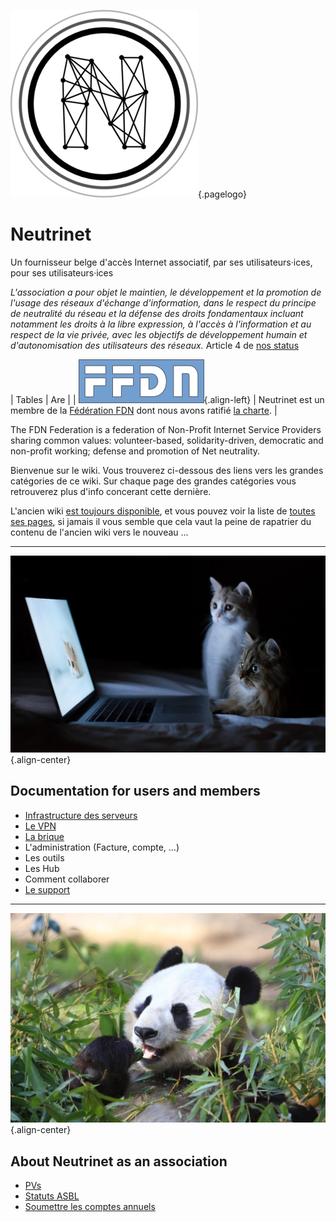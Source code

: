 ![Logo](/uploads/logo.png "Logo"){.pagelogo}
# Neutrinet
Un fournisseur belge d'accès Internet associatif, par ses utilisateurs·ices, pour ses utilisateurs·ices

*L'association a pour objet le maintien, le développement et la promotion de l'usage des réseaux d'échange d'information, dans le respect du principe de neutralité du réseau et la défense des droits fondamentaux incluant notamment les droits à la libre expression, à l'accès à l'information et au respect de la vie privée, avec les objectifs de développement humain et d'autonomisation des utilisateurs des réseaux.* Article 4 de [nos status](http://www.ejustice.just.fgov.be/tsv_pdf/2014/01/21/14021338.pdf) 


| Tables   |      Are      |
| ![Logo Ffdn 0](/uploads/logo-ffdn-0.png "Logo Ffdn 0"){.align-left} | Neutrinet est un membre de la [Fédération FDN](https://www.ffdn.org) dont nous avons ratifié [la charte](https://www.ffdn.org/en/node/34).  |

 



The FDN Federation is a federation of Non-Profit Internet Service Providers sharing common values: volunteer-based, solidarity-driven, democratic and non-profit working; defense and promotion of Net neutrality.


Bienvenue sur le wiki. Vous trouverez ci-dessous des liens vers les grandes catégories de ce wiki. Sur chaque page des grandes catégories vous retrouverez plus d'info concerant cette dernière.

L'ancien wiki [est toujours disponible](https://wiki-old.neutrinet.be), et vous pouvez voir la liste de [toutes ses pages](https://wiki-old.neutrinet.be/Special:AllPages), si jamais il vous semble que cela vaut la peine de rapatrier du contenu de l'ancien wiki vers le nouveau ...

----

![Cats](/uploads/cats.jpg "Cats"){.align-center}

## Documentation for users and members
- [Infrastructure des serveurs](documentation/infra/home)
- [Le VPN](documentation/vpn/home)
- [La brique](documentation/brique/home)
 - L'administration (Facture, compte, ...)
- Les outils
- Les Hub
- Comment collaborer
- [Le support](documentation/support)



----

![Panda](/uploads/panda.jpg "Panda"){.align-center}

## About Neutrinet as an association 
   - [PVs](neutrinet/pvs/home)
   - [Statuts ASBL](neutrinet/statuts)
   - [Soumettre les comptes annuels](neutrinet/comptes-annuels)




